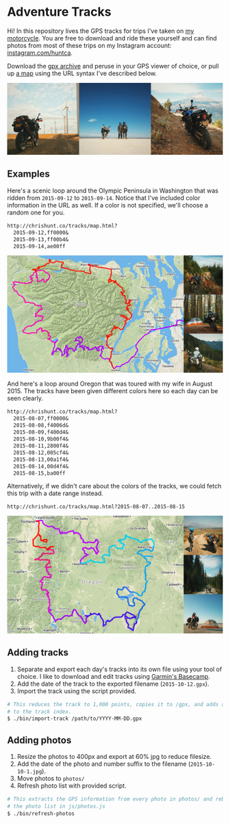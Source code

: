 # Adventure Tracks

Hi! In this repository lives the GPS tracks for trips I've taken on [my motorcycle](http://chrshnt.com/my-tiger). You are free to download and ride these yourself and can find photos from most of these trips on my Instagram account: [instagram.com/huntca](https://instagram.com/huntca/).

Download the [gpx archive](https://github.com/chrishunt/tracks/tree/gh-pages/gpx) and peruse in your GPS viewer of choice, or pull up [a map](http://chrishunt.co/tracks/map.html?2015-09-12,ff0000&2015-09-13,ff00b4&2015-09-14,ae00ff) using the URL syntax I've described below.

[![](screenshots/banner.jpg)](https://instagram.com/huntca/)

## Examples

Here's a scenic loop around the Olympic Peninsula in Washington that was ridden from `2015-09-12` to `2015-09-14`. Notice that I've included color information in the URL as well. If a color is not specified, we'll choose a random one for you.

```
http://chrishunt.co/tracks/map.html?
  2015-09-12,ff0000&
  2015-09-13,ff00b4&
  2015-09-14,ae00ff
```

[![](screenshots/peninsula.jpg)](http://chrishunt.co/tracks/map.html?2015-09-12,ff0000&2015-09-13,ff00b4&2015-09-14,ae00ff)

And here's a loop around Oregon that was toured with my wife in August 2015. The tracks have been given different colors here so each day can be seen clearly.

```
http://chrishunt.co/tracks/map.html?
  2015-08-07,ff0000&
  2015-08-08,f4006d&
  2015-08-09,f400d4&
  2015-08-10,9b00f4&
  2015-08-11,2800f4&
  2015-08-12,005cf4&
  2015-08-13,00a1f4&
  2015-08-14,00d4f4&
  2015-08-15,ba00ff
```

Alternatively, if we didn't care about the colors of the tracks, we could fetch this trip with a date range instead.

```
http://chrishunt.co/tracks/map.html?2015-08-07..2015-08-15
```

[![](screenshots/oregon.jpg)](http://chrishunt.co/tracks/map.html?2015-08-07,ff0000&2015-08-08,f4006d&2015-08-09,f400d4&2015-08-10,9b00f4&2015-08-11,2800f4&2015-08-12,005cf4&2015-08-13,00a1f4&2015-08-14,00d4f4&2015-08-15,ba00ff)

## Adding tracks

1. Separate and export each day's tracks into its own file using your tool of choice. I like to download and edit tracks using [Garmin's Basecamp](http://www.garmin.com/en-US/shop/downloads/basecamp).
1. Add the date of the track to the exported filename (`2015-10-12.gpx`).
1. Import the track using the script provided.

```bash
# This reduces the track to 1,000 points, copies it to /gpx, and adds an entry
# to the track index.
$ ./bin/import-track /path/to/YYYY-MM-DD.gpx
```

## Adding photos

1. Resize the photos to 400px and export at 60% jpg to reduce filesize.
1. Add the date of the photo and number suffix to the filename (`2015-10-10-1.jpg`).
1. Move photos to `photos/`
1. Refresh photo list with provided script.

```bash
# This extracts the GPS information from every photo in photos/ and rebuilds
# the photo list in js/photos.js
$ ./bin/refresh-photos
```
